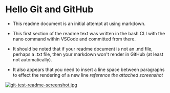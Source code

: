 # Hello Git and GitHub

* This readme document is an initial attempt at using markdown.

* This first section of the readme text was written in the bash CLI with the nano command  within VSCode and committed from there.

* It should be noted that if your readme document is not an .md file, perhaps a .txt file, then your markdown won't render in GitHub (at least not automatically).

* It also appears that you need to insert a line space between paragraphs to effect the rendering of a new line _reference the attached screenshot_

[![git-test-readme-screenshot.jpg](https://i.postimg.cc/9QCDy6Bf/git-test-readme-screenshot.jpg)](https://postimg.cc/RNpCBbyr)

<!--This is the postimage removal link:-  https://postimg.cc/delete/BkQjNSJc/44b32d08 -->

